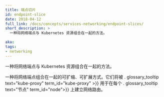 ```yaml
---
title: 端点切片
id: endpoint-slice
date: 2018-04-12
full_link: /docs/concepts/services-networking/endpoint-slices/
short_description: >
  一种将网络端点与 Kubernetes 资源组合在一起的方法。

aka:
tags:
- networking
---
```

  一种将网络端点与 Kubernetes 资源组合在一起的方法。

<!--
---
title: Endpoint Slice
id: endpoint-slice
date: 2018-04-12
full_link: /docs/concepts/services-networking/endpoint-slices/
short_description: >
  A way to group network endpoints together with Kubernetes resources.

aka:
tags:
- networking
---
 A way to group network endpoints together with Kubernetes resources.
-->

<!--more-->

<!--
A scalable and extensible way to group network endpoints together. These can be
used by . glossary_tooltip text="kube-proxy" term_id="kube-proxy" >}} to
establish network routes on each . glossary_tooltip text="node" term_id="node" >}}.
-->


一种将网络端点组合在一起的可扩缩、可扩展方式。它们将被 . glossary_tooltip text="kube-proxy" term_id="kube-proxy" >}} 用于在每个 . glossary_tooltip text="节点" term_id="node">}} 上建立网络路由。
